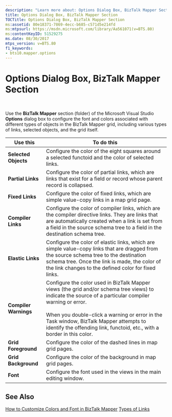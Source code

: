 ```yaml
---
description: "Learn more about: Options Dialog Box, BizTalk Mapper Section"
title: Options Dialog Box, BizTalk Mapper Section
TOCTitle: Options Dialog Box, BizTalk Mapper Section
ms:assetid: 80e18371-7869-4ecc-b685-c571d5e214fd
ms:mtpsurl: https://msdn.microsoft.com/library/Aa561071(v=BTS.80)
ms:contentKeyID: 51529275
ms.date: 08/30/2017
mtps_version: v=BTS.80
f1_keywords:
- bts10.mapper.options
---
```


# Options Dialog Box, BizTalk Mapper Section

 

Use the **BizTalk Mapper** section (folder) of the Microsoft Visual Studio **Options** dialog box to configure the font and colors associated with different types of objects in the BizTalk Mapper grid, including various types of links, selected objects, and the grid itself.

<table>
<thead>
<tr class="header">
<th>Use this</th>
<th>To do this</th>
</tr>
</thead>
<tbody>
<tr class="odd">
<td><strong>Selected Objects</strong></td>
<td>Configure the color of the eight squares around a selected functoid and the color of selected links.</td>
</tr>
<tr class="even">
<td><strong>Partial Links</strong></td>
<td>Configure the color of partial links, which are links that exist for a field or record whose parent record is collapsed.</td>
</tr>
<tr class="odd">
<td><strong>Fixed Links</strong></td>
<td>Configure the color of fixed links, which are simple value-copy links in a map grid page.</td>
</tr>
<tr class="even">
<td><strong>Compiler Links</strong></td>
<td>Configure the color of compiler links, which are the compiler directive links. They are links that are automatically created when a link is set from a field in the source schema tree to a field in the destination schema tree.</td>
</tr>
<tr class="odd">
<td><strong>Elastic Links</strong></td>
<td>Configure the color of elastic links, which are simple value-copy links that are dragged from the source schema tree to the destination schema tree. Once the link is made, the color of the link changes to the defined color for fixed links.</td>
</tr>
<tr class="even">
<td><strong>Compiler Warnings</strong></td>
<td>Configure the color used in BizTalk Mapper views (the grid and/or schema tree views) to indicate the source of a particular compiler warning or error.<br />
<br />
When you double-click a warning or error in the Task window, BizTalk Mapper attempts to identify the offending link, functoid, etc., with a border in this color.</td>
</tr>
<tr class="odd">
<td><strong>Grid Foreground</strong></td>
<td>Configure the color of the dashed lines in map grid pages.</td>
</tr>
<tr class="even">
<td><strong>Grid Background</strong></td>
<td>Configure the color of the background in map grid pages.</td>
</tr>
<tr class="odd">
<td><strong>Font</strong></td>
<td>Configure the font used in the views in the main editing window.</td>
</tr>
</tbody>
</table>


## See Also

[How to Customize Colors and Font in BizTalk Mapper](https://msdn.microsoft.com/library/aa559954\(v=bts.80\))  
[Types of Links](https://msdn.microsoft.com/library/aa559534\(v=bts.80\))

